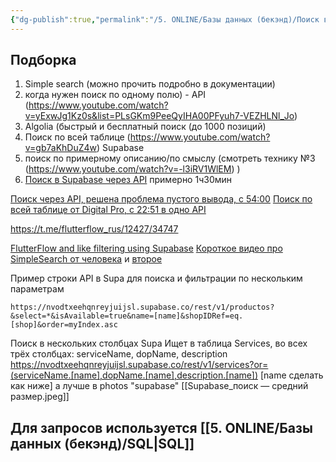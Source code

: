 ```yaml
---
{"dg-publish":true,"permalink":"/5. ONLINE/Базы данных (бекэнд)/Поиск в Supabase/","created":"2024-10-23T10:18:09.218-03:00","updated":"2024-12-03T13:07:41.876-03:00"}
---
```


## Подборка
1. Simple search (можно прочить подробно в документации)
2. когда нужен поиск по одному полю) - API (https://www.youtube.com/watch?v=yExwJg1Kz0s&list=PLsGKm9PeeQyIHA00PFyuh7-VEZHLNl_Jo)
3. Algolia (быстрый и бесплатный поиск (до 1000 позиций)
4. Поиск по всей таблице (https://www.youtube.com/watch?v=gb7aKhDuZ4w) Supabase
4. поиск по примерному описанию/по смыслу (смотреть технику №3 (https://www.youtube.com/watch?v=-l3iRV1WlEM) )
5. [Поиск в Supabase через API](https://www.youtube.com/watch?v=1n4UGyNDAis) примерно 1ч30мин


[Поиск через API, решена проблема пустого вывода, с 54:00](https://www.youtube.com/watch?v=QikTDU4DDAU)
[Поиск по всей таблице от Digital Pro, c 22:51 в одно API](https://www.youtube.com/watch?v=gb7aKhDuZ4w)

https://t.me/flutterflow_rus/12427/34747



[FlutterFlow and like filtering using Supabase](https://medium.com/@thomas.mcneill_82427/flutterflow-and-filtering-queries-using-supabase-cfc35936ac3f)
[Короткое видео про SimpleSearch от человека](https://www.loom.com/share/fcbe0ef5c01e488f95b49b52bf9d1700) и [второе](https://www.loom.com/share/c80819672668420495bf3f531fc4a8ae)

Пример строки API в Supa для поиска и фильтрации по нескольким параметрам
```
https://nvodtxeehqnreyjuijsl.supabase.co/rest/v1/productos?&select=*&isAvailable=true&name=[name]&shopIDRef=eq.[shop]&order=myIndex.asc
```

Поиск в нескольких столбцах Supa
Ищет в таблица Services, во всех трёх столбцах: serviceName, dopName, description 
https://nvodtxeehqnreyjuijsl.supabase.co/rest/v1/services?or=(serviceName.[name],dopName.[name],description.[name])
[name сделать как ниже]
а лучше в photos "supabase"
[[Supabase_поиск — средний размер.jpeg]]

## Для запросов используется [[5. ONLINE/Базы данных (бекэнд)/SQL\|SQL]]